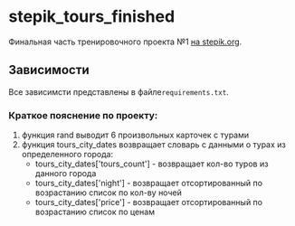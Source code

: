 # stepik_tours_finished

Финальная часть тренировочного проекта №1 [на stepik.org](<https://stepik.org/course/63298>).

## Зависимости

Все зависимсти представлены в файле`requirements.txt`.

### Краткое пояснение по проекту:
 1. функция rand выводит 6 произвольных карточек с турами
 2. функция tours_city_dates возвращает словарь с данными о турах из определенного города:
    - tours_city_dates['tours_count'] - возвращает кол-во туров из данного города
    - tours_city_dates['night'] - возвращает отсортированный по возрастанию список по кол-ву ночей
    - tours_city_dates['price'] - возвращает отсортированный по возрастанию список по ценам
